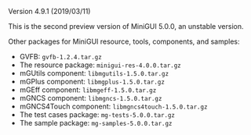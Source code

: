 Version 4.9.1 (2019/03/11)

This is the second preview version of MiniGUI 5.0.0, an unstable version.

Other packages for MiniGUI resource, tools, components, and samples:

- GVFB: `gvfb-1.2.4.tar.gz`
- The resource package: `minigui-res-4.0.0.tar.gz`
- mGUtils component: `libmgutils-1.5.0.tar.gz`
- mGPlus component: `libmgplus-1.5.0.tar.gz`
- mGEff component: `libmgeff-1.5.0.tar.gz`
- mGNCS component: `libmgncs-1.5.0.tar.gz`
- mGNCS4Touch component: `libmgncs4touch-1.5.0.tar.gz`
- The test cases package: `mg-tests-5.0.0.tar.gz`
- The sample package: `mg-samples-5.0.0.tar.gz`

